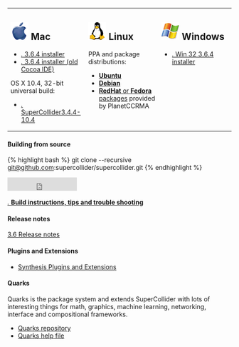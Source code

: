 <table>
    <tbody>
        <tr>
            <td width="32%" valign="top">
                <h2>
                    <img src="/images/platform_mac_os_x.gif" alt="" />
                    Mac
                </h2>
                <ul class="nodot">
                    <li>
                        <a href="http://sourceforge.net/projects/supercollider/files/Mac%20OS%20X/3.6/SuperCollider-3.6.4-OSX-universal.dmg/download"><i class="icon-download-alt">.</i> 3.6.4 installer</a>
                    </li>
                    <li>
                        <a href="http://sourceforge.net/projects/supercollider/files/Mac%20OS%20X/3.6/SuperCollider-3.6.4-OSX-universal-no-ide.dmg/download"><i class="icon-download-alt">.</i> 3.6.4 installer (old Cocoa IDE)</a>
                    </li>
                </ul>
                <p>
                    OS X 10.4, 32-bit universal build:
                </p>
                <ul class="nodot">
                    <li>
                        <a href="http://sourceforge.net/projects/supercollider/files/Mac%20OS%20X/3.4.4/SuperCollider-3.4.4_32_bit.dmg/download"><i class="icon-download-alt">.</i> SuperCollider3.4.4-10.4</a>
                    </li>
                </ul>
            </td>
            <td width="32%" valign="top">
                <h2>
                    <img src="/images/platform_linux.gif" alt="" />
                    Linux
                </h2>
                 PPA and package distributions:
                <ul>
                    <li>
                        <a href="http://launchpad.net/~supercollider/+archive/ppa"><strong>Ubuntu</strong> </a>
                    </li>
                    <li>
                        <a href="http://packages.debian.org/sid/supercollider"><strong>Debian</strong> </a>
                    </li>
                    <li>
                        <a href="http://ccrma.stanford.edu/planetccrma/software/"><strong>RedHat</strong> or <strong>Fedora</strong> packages</a>
                        provided by PlanetCCRMA
                    </li>
                </ul>
            </td>
            <td width="32%" valign="top">
                <h2>
                    <img src="/images/platform_windows.gif" alt="" />
                    Windows
                </h2>
                <ul class="nodot">
                    <li>
                        <a href="http://sourceforge.net/projects/supercollider/files/Windows/3.6/SuperCollider-3.6.4-win32.exe/download"><i class="icon-download-alt">.</i> Win 32 3.6.4 installer</a>
                    </li>
                </ul>
            </td>
        </tr>
    </tbody>
</table>


<h4>Building from source</h4>

{% highlight bash %}
git clone --recursive git@github.com:supercollider/supercollider.git
{% endhighlight %}

<iframe src="http://ghbtns.com/github-btn.html?user=supercollider&amp;repo=supercollider&amp;type=fork&amp;count=true&amp;size=small" allowtransparency="true" frameborder="0" scrolling="0" width="156px" height="30px">fork</iframe>

<p><a href="/development/building-from-source.html"><i class="icon-hand-right">.</i> <strong>Build instructions, tips and trouble shooting</strong></a></p>

<h4>Release notes</h4>

<p><a href="http://doc.sccode.org/Guides/News-3_6.html">3.6 Release notes</a></p>

<h4>Plugins and Extensions</h4>

<ul>
    <li><a href="http://supercollider.sourceforge.net/downloads/#ext">Synthesis Plugins and Extensions</a></li>
</ul>

<h4>Quarks</h4>

<p>Quarks is the package system and extends SuperCollider with lots of interesting things for math, graphics, machine learning, networking, interface and compositional frameworks.</p>

<ul>
    <li><a href="http://quarks.sourceforge.net/">Quarks repository</a></li>
    <li><a href="http://doc.sccode.org/Guides/UsingQuarks.html">Quarks help file</a></li>
</ul>
